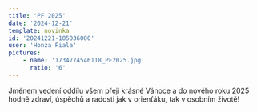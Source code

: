 ```yaml
---
title: 'PF 2025'
date: '2024-12-21'
template: novinka
id: '20241221-105036000'
user: 'Honza Fiala'
pictures:
    - name: '1734774546118_PF2025.jpg'
      ratio: '6'
---
```

Jménem vedení oddílu všem přeji krásné Vánoce a do nového roku 2025 hodně zdraví, úspěchů a radosti jak v orienťáku, tak v osobním životě!
